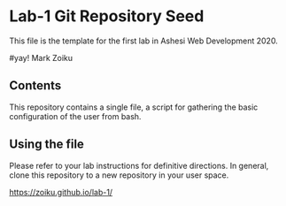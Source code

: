 # Lab-1 Git Repository Seed

This file is the template for the first lab in Ashesi Web Development 2020.

#yay!
Mark Zoiku

## Contents

This repository contains a single file, a script for gathering the basic configuration of the user from bash.

## Using the file

Please refer to your lab instructions for definitive directions. In general, clone this repository to a new repository in your user space.

https://zoiku.github.io/lab-1/
